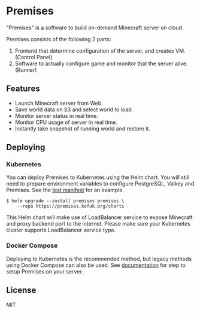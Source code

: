 # Premises

"Premises" is a software to build on-demand Minecraft server on cloud.

Premises consists of the following 2 parts:

1. Frontend that determine configuration of the server, and creates VM. (Control Panel)
2. Software to actually configure game and monitor that the server alive. (Runner)

## Features

- Launch Minecraft server from Web.
- Save world data on S3 and select world to load.
- Monitor server status in real time.
- Monitor CPU usage of server in real time.
- Instantly take snapshot of running world and restore it.

## Deploying

### Kubernetes

You can deploy Premises to Kubernetes using the Helm chart.
You will still need to prepare environment variables to configure PostgreSQL, Valkey and Premises.
See the [test manifest](charts/premises/test) for an example.

```shell
$ helm upgrade --install premises premises \
    --repo https://premises.kofuk.org/charts
```

This Helm chart will make use of LoadBalancer service to expose Minecraft and proxy backend port
to the internet. Please make sure your Kubernetes cluster supports LoadBalancer service type.

### Docker Compose

Deploying to Kubernetes is the recommended method, but legacy methods using Docker Compose can also be used.
See [documentation](docs/installing.md) for step to setup Premises on your server.

## License

MIT
